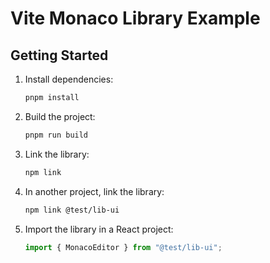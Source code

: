 # Vite Monaco Library Example

## Getting Started

1. Install dependencies:

   ```sh
   pnpm install
   ```

2. Build the project:

   ```sh
   pnpm run build
   ```

3. Link the library:

    ```sh
    npm link
    ```

4. In another project, link the library:

    ```sh
    npm link @test/lib-ui
    ```

5. Import the library in a React project:
    ```javascript
    import { MonacoEditor } from "@test/lib-ui";
    ```
